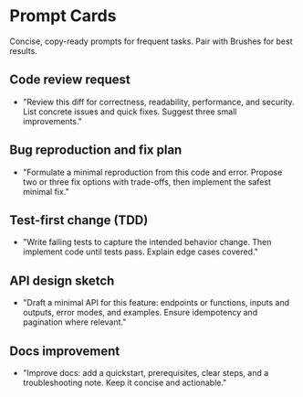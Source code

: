 # Prompt Cards

Concise, copy-ready prompts for frequent tasks.
Pair with Brushes for best results.

## Code review request

- "Review this diff for correctness, readability, performance, and security.
  List concrete issues and quick fixes. Suggest three small improvements."

## Bug reproduction and fix plan

- "Formulate a minimal reproduction from this code and error.
  Propose two or three fix options with trade-offs,
  then implement the safest minimal fix."

## Test-first change (TDD)

- "Write failing tests to capture the intended behavior change.
  Then implement code until tests pass. Explain edge cases covered."

## API design sketch

- "Draft a minimal API for this feature: endpoints or functions,
  inputs and outputs, error modes, and examples.
  Ensure idempotency and pagination where relevant."

## Docs improvement

- "Improve docs: add a quickstart, prerequisites, clear steps,
  and a troubleshooting note. Keep it concise and actionable."
